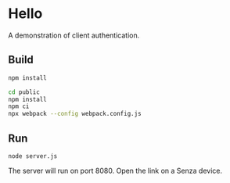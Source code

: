 # Hello

A demonstration of client authentication. 

## Build

```bash
npm install

cd public
npm install
npm ci
npx webpack --config webpack.config.js

```

## Run

```
node server.js
```
The server will run on port 8080. Open the link on a Senza device.

